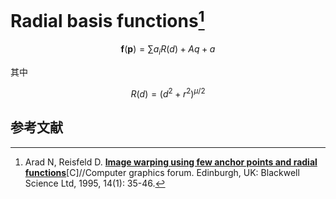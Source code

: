 # Radial basis functions[^RBF] 

$$
\pmb{f}(\pmb{p})=\sum a_i R(d)+Aq+a
$$

其中

$$
R(d)=(d^2+r^2)^{\mu/2}
$$

## 参考文献

[^RBF]: Arad N, Reisfeld D. [**Image warping using few anchor points and radial functions**](http://citeseer.ist.psu.edu/arad95image.html )[C]//Computer graphics forum. Edinburgh, UK: Blackwell Science Ltd, 1995, 14(1): 35-46.

